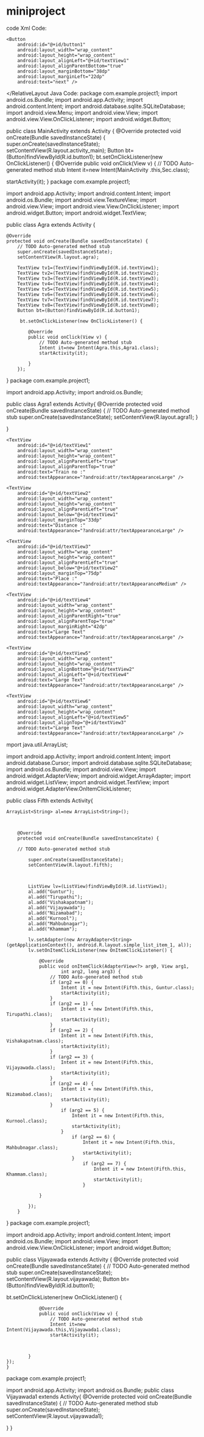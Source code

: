 miniproject
===========

code
Xml Code:
  <RelativeLayout xmlns:android="http://schemas.android.com/apk/res/android"
    xmlns:tools="http://schemas.android.com/tools"
    android:layout_width="match_parent"
    android:layout_height="match_parent"
    tools:context=".MainActivity" 
    android:background="@drawable/images1">
<TextView
        android:id="@+id/textView1"
        android:layout_width="150dp"
        android:layout_height="80dp"
        android:layout_alignParentLeft="true"
        android:layout_alignParentTop="true"
        android:layout_marginLeft="78dp"
        android:layout_marginTop="79dp"
        android:text="Optimised Railway route"
        android:textAppearance="?android:attr/textAppearanceLarge" />

    <Button
        android:id="@+id/button1"
        android:layout_width="wrap_content"
        android:layout_height="wrap_content"
        android:layout_alignLeft="@+id/textView1"
        android:layout_alignParentBottom="true"
        android:layout_marginBottom="38dp"
        android:layout_marginLeft="22dp"
        android:text="next" />

</RelativeLayout 
Java Code: 
package com.example.project1;
import android.os.Bundle;
import android.app.Activity;
import android.content.Intent;
import android.database.sqlite.SQLiteDatabase;
import android.view.Menu;
import android.view.View;
import android.view.View.OnClickListener;
import android.widget.Button;

public class MainActivity extends Activity {
@Override
    protected void onCreate(Bundle savedInstanceState) {
        super.onCreate(savedInstanceState);
        setContentView(R.layout.activity_main);
        Button bt=(Button)findViewById(R.id.button1);
       bt.setOnClickListener(new OnClickListener() {
       @Override
	public void onClick(View v) {
           // TODO Auto-generated method stub
	Intent it=new Intent(MainActivity .this,Sec.class);

startActivity(it);
	}
	package com.example.project1;

import android.app.Activity;
import android.content.Intent;
import android.os.Bundle;
import android.view.TextureView;
import android.view.View;
import android.view.View.OnClickListener;
import android.widget.Button;
import android.widget.TextView;

public class Agra extends Activity {

	@Override
	protected void onCreate(Bundle savedInstanceState) {
		// TODO Auto-generated method stub
		super.onCreate(savedInstanceState);
		setContentView(R.layout.agra);

		TextView tv1=(TextView)findViewById(R.id.textView1);
		TextView tv2=(TextView)findViewById(R.id.textView2);
		TextView tv3=(TextView)findViewById(R.id.textView3);
		TextView tv4=(TextView)findViewById(R.id.textView4);
		TextView tv5=(TextView)findViewById(R.id.textView5);
		TextView tv6=(TextView)findViewById(R.id.textView6);
		TextView tv7=(TextView)findViewById(R.id.textView7);
		TextView tv8=(TextView)findViewById(R.id.textView8);
		Button bt=(Button)findViewById(R.id.button1);

		 bt.setOnClickListener(new OnClickListener() {
			
			@Override
			public void onClick(View v) {
				// TODO Auto-generated method stub
				Intent it=new Intent(Agra.this,Agra1.class);
				startActivity(it);
				
			}
		});
   }
package com.example.project1;

import android.app.Activity;
import android.os.Bundle;

public class Agra1 extends Activity{
	@Override
	protected void onCreate(Bundle savedInstanceState) {
		// TODO Auto-generated method stub
		super.onCreate(savedInstanceState);
		setContentView(R.layout.agra1);
	}



}<?xml version="1.0" encoding="utf-8"?>
<RelativeLayout xmlns:android="http://schemas.android.com/apk/res/android"
    android:layout_width="match_parent"
    android:layout_height="match_parent" >

    <TextView
        android:id="@+id/textView1"
        android:layout_width="wrap_content"
        android:layout_height="wrap_content"
        android:layout_alignParentLeft="true"
        android:layout_alignParentTop="true"
        android:text="Train no :"
        android:textAppearance="?android:attr/textAppearanceLarge" />

    <TextView
        android:id="@+id/textView2"
        android:layout_width="wrap_content"
        android:layout_height="wrap_content"
        android:layout_alignParentLeft="true"
        android:layout_below="@+id/textView1"
        android:layout_marginTop="33dp"
        android:text="Distance :"
        android:textAppearance="?android:attr/textAppearanceLarge" />

    <TextView
        android:id="@+id/textView3"
        android:layout_width="wrap_content"
        android:layout_height="wrap_content"
        android:layout_alignParentLeft="true"
        android:layout_below="@+id/textView2"
        android:layout_marginTop="75dp"
        android:text="Place :"
        android:textAppearance="?android:attr/textAppearanceMedium" />

    <TextView
        android:id="@+id/textView4"
        android:layout_width="wrap_content"
        android:layout_height="wrap_content"
        android:layout_alignParentRight="true"
        android:layout_alignParentTop="true"
        android:layout_marginRight="42dp"
        android:text="Large Text"
        android:textAppearance="?android:attr/textAppearanceLarge" />

    <TextView
        android:id="@+id/textView5"
        android:layout_width="wrap_content"
        android:layout_height="wrap_content"
        android:layout_alignBottom="@+id/textView2"
        android:layout_alignLeft="@+id/textView4"
        android:text="Large Text"
        android:textAppearance="?android:attr/textAppearanceLarge" />

    <TextView
        android:id="@+id/textView6"
        android:layout_width="wrap_content"
        android:layout_height="wrap_content"
        android:layout_alignLeft="@+id/textView5"
        android:layout_alignTop="@+id/textView3"
        android:text="Large Text"
        android:textAppearance="?android:attr/textAppearanceLarge" />

mport java.util.ArrayList;


import android.app.Activity;
import android.content.Intent;
import android.database.Cursor;
import android.database.sqlite.SQLiteDatabase;
import android.os.Bundle;
import android.view.View;
import android.widget.AdapterView;
import android.widget.ArrayAdapter;
import android.widget.ListView;
import android.widget.TextView;
import android.widget.AdapterView.OnItemClickListener;

public class Fifth extends Activity{
	 
	ArrayList<String> al=new ArrayList<String>();
	
	

		@Override
		protected void onCreate(Bundle savedInstanceState) {
	
		// TODO Auto-generated method stub
		
			super.onCreate(savedInstanceState);
			setContentView(R.layout.fifth);
			
			
			
			ListView lv=(ListView)findViewById(R.id.listView1);
			al.add("Guntur");
			al.add("Tirupathi");
			al.add("Vishakapatnam");
			al.add("Vijayawada");
			al.add("Nizamabad");
			al.add("Kurnool");
			al.add("Mahbubnagar");
			al.add("Khammam");
			
			lv.setAdapter(new ArrayAdapter<String>(getApplicationContext(), android.R.layout.simple_list_item_1, al));
			lv.setOnItemClickListener(new OnItemClickListener() {

				@Override
				public void onItemClick(AdapterView<?> arg0, View arg1,
						int arg2, long arg3) {
					// TODO Auto-generated method stub
					if (arg2 == 0) {
						Intent it = new Intent(Fifth.this, Guntur.class);
						startActivity(it);
					}
					if (arg2 == 1) {
						Intent it = new Intent(Fifth.this, Tirupathi.class);
						startActivity(it);
					}
					if (arg2 == 2) {
						Intent it = new Intent(Fifth.this, Vishakapatnam.class);
						startActivity(it);
					}
					if (arg2 == 3) {
						Intent it = new Intent(Fifth.this, Vijayawada.class);
						startActivity(it);
					}
					if (arg2 == 4) {
						Intent it = new Intent(Fifth.this, Nizamabad.class);
						startActivity(it);
					}
						if (arg2 == 5) {
							Intent it = new Intent(Fifth.this, Kurnool.class);
							startActivity(it);
						}
							if (arg2 == 6) {
								Intent it = new Intent(Fifth.this, Mahbubnagar.class);
								startActivity(it);
							}
								if (arg2 == 7) {
									Intent it = new Intent(Fifth.this, Khammam.class);
									startActivity(it);
								}
					
				}
				
			});
		}
}
		package com.example.project1;

import android.app.Activity;
import android.content.Intent;
import android.os.Bundle;
import android.view.View;
import android.view.View.OnClickListener;
import android.widget.Button;

public class Vijayawada extends Activity {
	@Override
	protected void onCreate(Bundle savedInstanceState) {
		// TODO Auto-generated method stub
		super.onCreate(savedInstanceState);
		setContentView(R.layout.vijayawada);
		Button bt=(Button)findViewById(R.id.button1);

 bt.setOnClickListener(new OnClickListener() {
				
				@Override
				public void onClick(View v) {
					// TODO Auto-generated method stub
					Intent it=new Intent(Vijayawada.this,Vijayawada1.class);
					startActivity(it);

		 

			}
	});
	}
	





package com.example.project1;

import android.app.Activity;
import android.os.Bundle;
public class Vijayawada1  extends Activity{
	@Override
	protected void onCreate(Bundle savedInstanceState) {
		// TODO Auto-generated method stub
		super.onCreate(savedInstanceState);
		setContentView(R.layout.vijayawada1);

}
}



		
		
	
